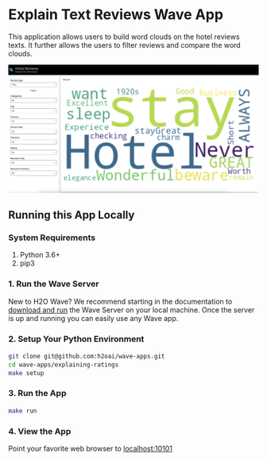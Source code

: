 # Explain Text Reviews Wave App

This application allows users to build word clouds on the hotel reviews texts. It further allows the users to filter reviews and compare the word clouds.

![Explaining Ratings App Screenshot](static/screenshot-1.png)

## Running this App Locally

### System Requirements

1. Python 3.6+
2. pip3

### 1. Run the Wave Server

New to H2O Wave? We recommend starting in the documentation to [download and run](https://wave.h2o.ai/docs/installation) the Wave Server on your local machine. Once the server is up and running you can easily use any Wave app.

### 2. Setup Your Python Environment

```bash
git clone git@github.com:h2oai/wave-apps.git
cd wave-apps/explaining-ratings
make setup
```

### 3. Run the App

```bash
make run
```

### 4. View the App

Point your favorite web browser to [localhost:10101](http://localhost:10101)
